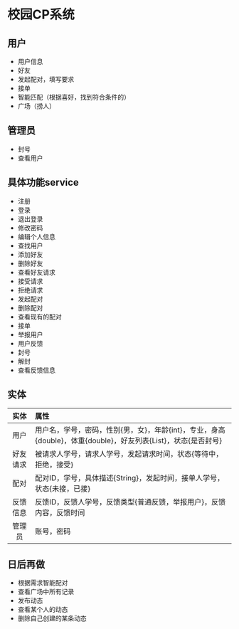 # 校园CP系统

## 用户

- 用户信息
- 好友
- 发起配对，填写要求
- 接单
- 智能匹配（根据喜好，找到符合条件的）
- 广场（捞人）

## 管理员

- 封号
- 查看用户

## 具体功能service

- 注册
- 登录
- 退出登录
- 修改密码
- 编辑个人信息
- 查找用户
- 添加好友
- 删除好友
- 查看好友请求
- 接受请求
- 拒绝请求
- 发起配对
- 删除配对
- 查看现有的配对
- 接单
- 举报用户
- 用户反馈
- 封号
- 解封
- 查看反馈信息

## 实体

| 实体 | 属性 |
| :---: | :--- |
|用户|用户名，学号，密码，性别{男，女}，年龄{int}，专业，身高{double}，体重{double}，好友列表{List}，状态{是否封号}|
|好友请求|被请求人学号，请求人学号，发起请求时间，状态{等待中，拒绝，接受}|
|配对|配对ID，学号，具体描述{String}，发起时间，接单人学号，状态{未接，已接}|
|反馈信息|反馈ID，反馈人学号，反馈类型{普通反馈，举报用户}，反馈内容，反馈时间|
|管理员|账号，密码|

## 日后再做

- 根据需求智能配对
- 查看广场中所有记录
- 发布动态
- 查看某个人的动态
- 删除自己创建的某条动态